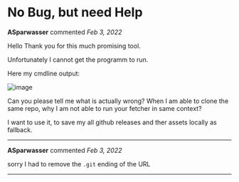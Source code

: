 # No Bug, but need Help

**ASparwasser** commented *Feb 3, 2022*

Hello Thank you for this much promising tool. 

Unfortunately I cannot get the programm to run. 

Here my cmdline output:

![image](https://user-images.githubusercontent.com/86781909/152332531-f0984b5f-261f-404e-9b49-45a9203d645b.png)

Can you please tell me what is actually wrong? When I am able to clone the same repo, why I am not able to run your fetcher in same context?

I want to use it, to save my all github releases and ther assets locally as fallback.
<br />
***


**ASparwasser** commented *Feb 3, 2022*

sorry I had to remove the `.git` ending of the URL
***

